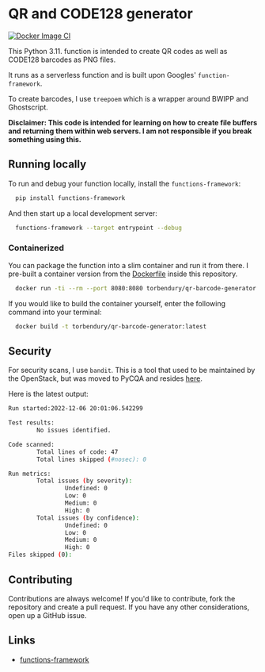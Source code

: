 # QR and CODE128 generator

[![Docker Image CI](https://github.com/torbendury/py-qr-barcode-generator/actions/workflows/docker-image.yml/badge.svg)](https://github.com/torbendury/py-qr-barcode-generator/actions/workflows/docker-image.yml)

This Python 3.11. function is intended to create QR codes as well as CODE128 barcodes as PNG files.

It runs as a serverless function and is built upon Googles' `function-framework`.

To create barcodes, I use `treepoem` which is a wrapper around BWIPP and Ghostscript.

**Disclaimer: This code is intended for learning on how to create file buffers and returning them within web servers. I am not responsible if you break something using this.**

## Running locally

To run and debug your function locally, install the `functions-framework`:

```bash
  pip install functions-framework
```

And then start up a local development server:

```bash
  functions-framework --target entrypoint --debug
```

### Containerized

You can package the function into a slim container and run it from there. I pre-built a container version from the [Dockerfile](Dockerfile) inside this repository.

```bash
  docker run -ti --rm --port 8080:8080 torbendury/qr-barcode-generator:latest
```

If you would like to build the container yourself, enter the following command into your terminal:

```bash
  docker build -t torbendury/qr-barcode-generator:latest
```

## Security

For security scans, I use `bandit`. This is a tool that used to be maintained by the OpenStack, but was moved to PyCQA and resides [here](https://bandit.readthedocs.io/en/latest/start.html).

Here is the latest output:

```bash
Run started:2022-12-06 20:01:06.542299

Test results:
        No issues identified.

Code scanned:
        Total lines of code: 47
        Total lines skipped (#nosec): 0

Run metrics:
        Total issues (by severity):
                Undefined: 0
                Low: 0
                Medium: 0
                High: 0
        Total issues (by confidence):
                Undefined: 0
                Low: 0
                Medium: 0
                High: 0
Files skipped (0):
```

## Contributing

Contributions are always welcome! If you'd like to contribute, fork the repository and create a pull request. If you have any other considerations, open up a GitHub issue.

## Links

- [functions-framework](https://github.com/GoogleCloudPlatform/functions-framework-python)
